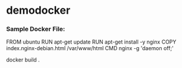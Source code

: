 # demodocker

### Sample Docker File:
FROM ubuntu
RUN apt-get update
RUN apt-get install -y nginx
COPY index.nginx-debian.html /var/www/html
CMD nginx -g 'daemon off;'



docker build .




